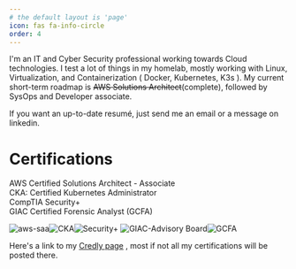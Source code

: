 ```yaml
---
# the default layout is 'page'
icon: fas fa-info-circle
order: 4
---
```


<!-- > Add Markdown syntax content to file `_tabs/about.md`{: .filepath } and it will show up on this page.
{: .prompt-tip } -->

I'm an IT and Cyber Security professional working towards Cloud technologies. I test a lot of things in my homelab, mostly working with Linux, Virtualization, and Containerization ( Docker, Kubernetes, K3s ). My current short-term roadmap is ~~AWS Solutions Architect~~(complete), followed by SysOps and Developer associate.

If you want an up-to-date resumé, just send me an email or a message on linkedin.

# Certifications
AWS Certified Solutions Architect - Associate\
CKA: Certified Kubernetes Administrator\
CompTIA Security+\
GIAC Certified Forensic Analyst (GCFA)


![aws-saa](https://images.credly.com/size/110x110/images/0e284c3f-5164-4b21-8660-0d84737941bc/image.png)![CKA](https://images.credly.com/size/110x110/images/8b8ed108-e77d-4396-ac59-2504583b9d54/cka_from_cncfsite__281_29.png)![Security+](https://images.credly.com/size/110x110/images/74790a75-8451-400a-8536-92d792c5184a/CompTIA_Security_2Bce.png)
![GIAC-Advisory Board](https://images.credly.com/size/110x110/images/05e9f377-8b2a-40bb-9c1e-bb51695e9f91/giac_advisory_board-badge.png)![GCFA](https://images.credly.com/size/110x110/images/7148df07-dff6-44c7-a39e-1db1e295a138/Template_GCFA.png)

Here's a link to my [Credly page](https://www.credly.com/users/davaun-j-mcclellan/badges) , most if not all my certifications will be posted there.


